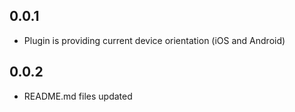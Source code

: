 ## 0.0.1

* Plugin is providing current device orientation (iOS and Android)

## 0.0.2

* README.md files updated
